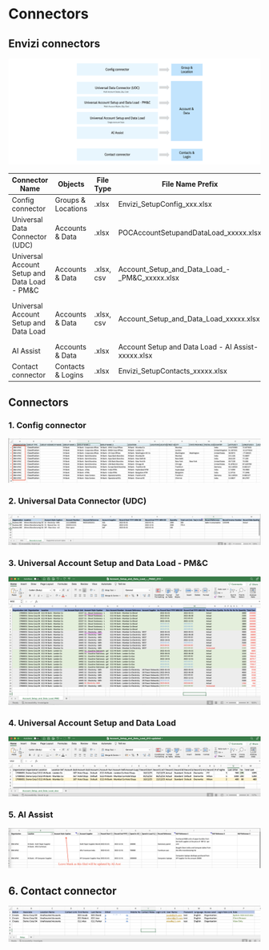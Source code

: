 # Connectors



## Envizi connectors

<img src="images/00-connectors.png">

<table>
    <thead>
        <th>Connector Name</th>
        <th>Objects</th>
        <th>File Type</th>
        <th>File Name Prefix</th>
        <th>Sheet Name</th>
        <th>Link</th>
    </thead>
    <tr>
        <td>Config connector</td>
        <td>Groups & Locations</td>
        <td>.xlsx</td>
        <td>Envizi_SetupConfig_xxx.xlsx</td>
        <td>Setup</td>
        <td></td>
        <td><a href="../121-Load-data-using-Universal-Account-Conenctor">Link</a></td>
    </tr>
    <tr>
        <td>Universal Data Connector (UDC)</td>
        <td>Accounts & Data</td>
        <td>.xlsx</td>
        <td>POCAccountSetupandDataLoad_xxxxx.xlsx</td>
        <td>Records to load</td>
        <td>Multi Account Styles, PM & C</td>
        <td><a href="../121-Load-data-using-Universal-Account-Conenctor">Link</a></td>
    </tr>
    <tr>
        <td>Universal Account Setup and Data Load - PM&C</td>
        <td>Accounts & Data</td>
        <td>.xlsx, csv</td>
        <td>Account_Setup_and_Data_Load_-_PM&C_xxxxx.xlsx</td>
        <td>Setup</td>
        <td>Multi Account Styles, PM & C</td>
        <td><a href="../122-3-Create-Scope3-data-using-AccountConnector">Link</a></td>
    </tr>
    <tr>
        <td>Universal Account Setup and Data Load</td>
        <td>Accounts & Data</td>
        <td>.xlsx, csv</td>
        <td>Account_Setup_and_Data_Load_xxxxx.xlsx</td>
        <td>Setup</td>
        <td>Single Account Style, Many fields</td>
        <td><a href="../123-Capture-data-through-Account-Setup-and-Data-Load-Template">Link</a></td>
    </tr>
    <tr>
        <td>AI Assist</td>
        <td>Accounts & Data</td>
        <td>.xlsx</td>
        <td>Account Setup and Data Load - AI Assist-xxxxx.xlsx</td>
        <td>Setup</td>
        <td></td>
        <td><a href="../124-Loading-Scope-3-Category1-data-using-AI-Assist">Link</a></td>
    </tr>
    <tr>
        <td>Contact connector</td>
        <td>Contacts & Logins</td>
        <td>.xlsx</td>
        <td>Envizi_SetupContacts_xxxxx.xlsx</td>
        <td>Setup</td>
        <td></td>
        <td><a href="../162-Creating-Contacts-and-Users-using-template">Link</a></td>
    </tr>
</table>


## Connectors

### 1. Config connector

<img src="images/01-config-connector.png">

### 2. Universal Data Connector (UDC)

<img src="images/02-udc.png">

### 3. Universal Account Setup and Data Load - PM&C

<img src="images/03-pmc.png">

### 4. Universal Account Setup and Data Load

<img src="images/04-asdl.png">

### 5. AI Assist

<img src="images/05-ai-assist.png">

## 6. Contact connector

<img src="images/06-contacts.png">
